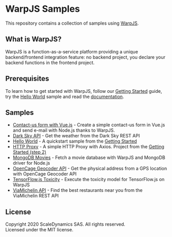 # WarpJS Samples

This repository contains a collection of samples using [WarpJS](https://warpjs.com).

## What is WarpJS?

WarpJS is a function-as-a-service platform providing a unique backend/frontend integration feature: no backend project, you declare your backend functions in the frontend project.

## Prerequisites

To learn how to get started with WarpJS, follow our [Getting Started](https://warpjs.dev/docs/getting-started) guide, try the [Hello World](./hello-world) sample and read the [documentation](https://warpjs.dev).

## Samples

- [Contact-us form with Vue.js](./contact-us) - Create a simple contact-us form in Vue.js and send e-mail with Node.js thanks to WarpJS.
- [Dark Sky API](./darksky) - Get the weather from the Dark Sky REST API
- [Hello World](./hello-world) - A quickstart sample from the [Getting Started](https://warpjs.dev/docs/getting-started)
- [HTTP Proxy](./http-proxy) - A simple HTTP Proxy with Axios. Project from the [Getting Started (step 2)](https://warpjs.dev/docs/nodejs-modules)
- [MongoDB Movies](./mongodb-movies) - Fetch a movie database with WarpJS and MongoDB driver for Node.js
- [OpenCage Geocoder API](./opencage-geocoder) - Get the physical address from a GPS location with OpenCage Geocoder API
- [TensorFlow.js Toxicity](./tensorflowjs-toxicity) - Execute the toxicity model for TensorFlow.js on WarpJS
- [ViaMichelin API](./viamichelin) - Find the best restaurants near you from the ViaMichelin REST API

## License

Copyright 2020 ScaleDynamics SAS. All rights reserved.  
Licensed under the MIT license.
